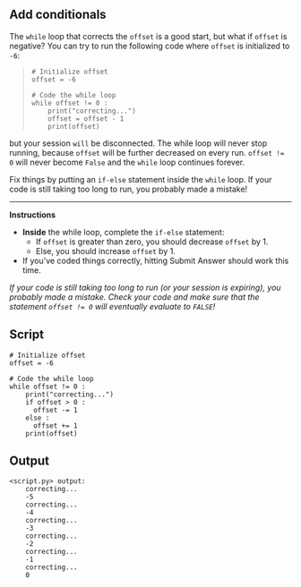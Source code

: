 ## Add conditionals

The `while` loop that corrects the `offset` is a good start, but what if `offset` is negative? You can try to run the following code where `offset` is initialized to `-6`:

> ```
> # Initialize offset
> offset = -6
>
> # Code the while loop
> while offset != 0 :
>     print("correcting...")
>     offset = offset - 1
>     print(offset)
> ```

but your session `will` be disconnected. The while loop will never stop running, because `offset` will be further decreased on every run. `offset != 0` will never become `False` and the `while` loop continues forever.

Fix things by putting an `if-else` statement inside the `while` loop. If your code is still taking too long to run, you probably made a mistake!

<hr>

**Instructions**
* **Inside** the while loop, complete the `if-else` statement:
    * If `offset` is greater than zero, you should decrease `offset` by 1.
    * Else, you should increase `offset` by 1.
* If you've coded things correctly, hitting Submit Answer should work this time.

*If your code is still taking too long to run (or your session is expiring), you probably made a mistake. Check your code and make sure that the statement `offset != 0` will eventually evaluate to `FALSE`!*

## Script
```
# Initialize offset
offset = -6

# Code the while loop
while offset != 0 :
    print("correcting...")
    if offset > 0 :
      offset -= 1
    else :
      offset += 1
    print(offset)
```

## Output
```
<script.py> output:
    correcting...
    -5
    correcting...
    -4
    correcting...
    -3
    correcting...
    -2
    correcting...
    -1
    correcting...
    0
```